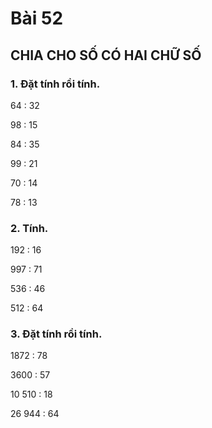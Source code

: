# Bài 52

## CHIA CHO SỐ CÓ HAI CHỮ SỐ

### 1. Đặt tính rồi tính.

64 : 32

98 : 15

84 : 35

99 : 21

70 : 14

78 : 13

### 2. Tính.

192 : 16

997 : 71

536 : 46

512 : 64

### 3. Đặt tính rồi tính.

1872 : 78

3600 : 57

10 510 : 18

26 944 : 64
